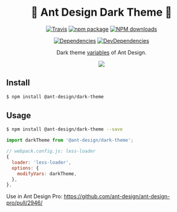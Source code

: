 <h1 align="center">🌚 Ant Design Dark Theme 🌚</h1>

<div align="center">

[![Travis](https://img.shields.io/travis/ant-design/ant-design-dark-theme/master.svg?style=flat-square)](https://travis-ci.org/ant-design/ant-design-dark-theme)
[![npm package](https://img.shields.io/npm/v/@ant-design/dark-theme.svg?style=flat-square)](https://www.npmjs.org/package/@ant-design/dark-theme)
[![NPM downloads](http://img.shields.io/npm/dm/@ant-design/dark-theme.svg?style=flat-square)](http://npmjs.com/@ant-design/dark-theme)

[![Dependencies](https://img.shields.io/david/ant-design/ant-design-dark-theme.svg?style=flat-square)](https://david-dm.org/ant-design/ant-design-dark-theme)
[![DevDependencies](https://img.shields.io/david/dev/ant-design/ant-design-dark-theme.svg?style=flat-square)](https://david-dm.org/ant-design/ant-design-dark-theme?type=dev)

Dark theme [variables](https://github.com/ant-design/ant-design-dark-theme/blob/master/index.ts) of Ant Design.

![](https://user-images.githubusercontent.com/8468372/49068242-29b0c400-f261-11e8-9ade-02f9716b06b9.png)

</div>

## Install

```bash
$ npm install @ant-design/dark-theme
```

## Usage

```bash
$ npm install @ant-design/dark-theme --save
```

```js
import darkTheme from '@ant-design/dark-theme';

// webpack.config.js: less-loader
{
  loader: 'less-loader',
  options: {
    modifyVars: darkTheme,
  },
},
```

Use in Ant Design Pro: https://github.com/ant-design/ant-design-pro/pull/2946/
